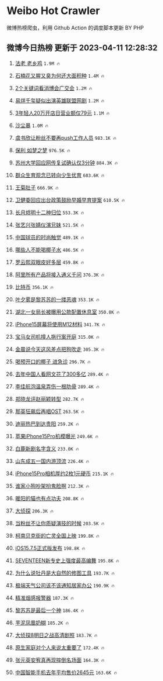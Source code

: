 # Weibo Hot Crawler 



微博热榜爬虫，利用 Github Action 的调度脚本更新 BY PHP 


## 微博今日热榜 更新于 2023-04-11 12:28:32 
1. [法老 老乡鸡](https://s.weibo.com/weibo?q=%E6%B3%95%E8%80%81%20%E8%80%81%E4%B9%A1%E9%B8%A1&t=31&band_rank=1&Refer=top) `1.9M 🔥` 

1. [石楠花又腥又臭为何还大面积种](https://s.weibo.com/weibo?q=%23%E7%9F%B3%E6%A5%A0%E8%8A%B1%E5%8F%88%E8%85%A5%E5%8F%88%E8%87%AD%E4%B8%BA%E4%BD%95%E8%BF%98%E5%A4%A7%E9%9D%A2%E7%A7%AF%E7%A7%8D%23&t=31&band_rank=2&Refer=top) `1.4M 🔥` 

1. [2个关键词看消博会广交会](https://s.weibo.com/weibo?q=%232%E4%B8%AA%E5%85%B3%E9%94%AE%E8%AF%8D%E7%9C%8B%E6%B6%88%E5%8D%9A%E4%BC%9A%E5%B9%BF%E4%BA%A4%E4%BC%9A%23&t=31&band_rank=3&Refer=top) `1.2M 🔥` 

1. [易烊千玺疑似出演英雄联盟网剧](https://s.weibo.com/weibo?q=%23%E6%98%93%E7%83%8A%E5%8D%83%E7%8E%BA%E7%96%91%E4%BC%BC%E5%87%BA%E6%BC%94%E8%8B%B1%E9%9B%84%E8%81%94%E7%9B%9F%E7%BD%91%E5%89%A7%23&t=31&band_rank=4&Refer=top) `1.2M 🔥` 

1. [3年轻人20万开店日营业额仅79元](https://s.weibo.com/weibo?q=%233%E5%B9%B4%E8%BD%BB%E4%BA%BA20%E4%B8%87%E5%BC%80%E5%BA%97%E6%97%A5%E8%90%A5%E4%B8%9A%E9%A2%9D%E4%BB%8579%E5%85%83%23&t=31&band_rank=5&Refer=top) `1.1M 🔥` 

1. [沙尘暴](https://s.weibo.com/weibo?q=%E6%B2%99%E5%B0%98%E6%9A%B4&t=31&band_rank=6&Refer=top) `1.0M 🔥` 

1. [虞书欣让粉丝不要再push工作人员](https://s.weibo.com/weibo?q=%E8%99%9E%E4%B9%A6%E6%AC%A3%E8%AE%A9%E7%B2%89%E4%B8%9D%E4%B8%8D%E8%A6%81%E5%86%8Dpush%E5%B7%A5%E4%BD%9C%E4%BA%BA%E5%91%98&t=31&band_rank=7&Refer=top) `983.1K 🔥` 

1. [保利 如梦之梦](https://s.weibo.com/weibo?q=%E4%BF%9D%E5%88%A9%20%E5%A6%82%E6%A2%A6%E4%B9%8B%E6%A2%A6&t=31&band_rank=8&Refer=top) `976.5K 🔥` 

1. [苏州大学回应网传复试确认仅3分钟](https://s.weibo.com/weibo?q=%23%E8%8B%8F%E5%B7%9E%E5%A4%A7%E5%AD%A6%E5%9B%9E%E5%BA%94%E7%BD%91%E4%BC%A0%E5%A4%8D%E8%AF%95%E7%A1%AE%E8%AE%A4%E4%BB%853%E5%88%86%E9%92%9F%23&t=31&band_rank=9&Refer=top) `884.3K 🔥` 

1. [群众生育观念已转向少生优育](https://s.weibo.com/weibo?q=%23%E7%BE%A4%E4%BC%97%E7%94%9F%E8%82%B2%E8%A7%82%E5%BF%B5%E5%B7%B2%E8%BD%AC%E5%90%91%E5%B0%91%E7%94%9F%E4%BC%98%E8%82%B2%23&t=31&band_rank=10&Refer=top) `683.6K 🔥` 

1. [王菊肚子](https://s.weibo.com/weibo?q=%23%E7%8E%8B%E8%8F%8A%E8%82%9A%E5%AD%90%23&t=31&band_rank=11&Refer=top) `666.9K 🔥` 

1. [卫健委回应出台政策鼓励早婚早育提案](https://s.weibo.com/weibo?q=%23%E5%8D%AB%E5%81%A5%E5%A7%94%E5%9B%9E%E5%BA%94%E5%87%BA%E5%8F%B0%E6%94%BF%E7%AD%96%E9%BC%93%E5%8A%B1%E6%97%A9%E5%A9%9A%E6%97%A9%E8%82%B2%E6%8F%90%E6%A1%88%23&t=31&band_rank=12&Refer=top) `610.5K 🔥` 

1. [长月烬明十二神归位](https://s.weibo.com/weibo?q=%23%E9%95%BF%E6%9C%88%E7%83%AC%E6%98%8E%E5%8D%81%E4%BA%8C%E7%A5%9E%E5%BD%92%E4%BD%8D%23&t=31&band_rank=13&Refer=top) `553.3K 🔥` 

1. [张艺兴张婧仪演兄妹](https://s.weibo.com/weibo?q=%23%E5%BC%A0%E8%89%BA%E5%85%B4%E5%BC%A0%E5%A9%A7%E4%BB%AA%E6%BC%94%E5%85%84%E5%A6%B9%23&t=31&band_rank=14&Refer=top) `521.5K 🔥` 

1. [中国球员的时尚触觉](https://s.weibo.com/weibo?q=%23%E4%B8%AD%E5%9B%BD%E7%90%83%E5%91%98%E7%9A%84%E6%97%B6%E5%B0%9A%E8%A7%A6%E8%A7%89%23&t=31&band_rank=15&Refer=top) `489.1K 🔥` 

1. [哪些人不能喝椰子水](https://s.weibo.com/weibo?q=%23%E5%93%AA%E4%BA%9B%E4%BA%BA%E4%B8%8D%E8%83%BD%E5%96%9D%E6%A4%B0%E5%AD%90%E6%B0%B4%23&t=31&band_rank=16&Refer=top) `486.5K 🔥` 

1. [罗云熙双眼皮好多层](https://s.weibo.com/weibo?q=%23%E7%BD%97%E4%BA%91%E7%86%99%E5%8F%8C%E7%9C%BC%E7%9A%AE%E5%A5%BD%E5%A4%9A%E5%B1%82%23&t=31&band_rank=17&Refer=top) `459.8K 🔥` 

1. [阿里所有产品将接入通义千问](https://s.weibo.com/weibo?q=%23%E9%98%BF%E9%87%8C%E6%89%80%E6%9C%89%E4%BA%A7%E5%93%81%E5%B0%86%E6%8E%A5%E5%85%A5%E9%80%9A%E4%B9%89%E5%8D%83%E9%97%AE%23&t=31&band_rank=18&Refer=top) `376.3K 🔥` 

1. [比特币](https://s.weibo.com/weibo?q=%E6%AF%94%E7%89%B9%E5%B8%81&t=31&band_rank=19&Refer=top) `356.1K 🔥` 

1. [叶夕雾是黎苏苏的一缕恶魂](https://s.weibo.com/weibo?q=%23%E5%8F%B6%E5%A4%95%E9%9B%BE%E6%98%AF%E9%BB%8E%E8%8B%8F%E8%8B%8F%E7%9A%84%E4%B8%80%E7%BC%95%E6%81%B6%E9%AD%82%23&t=31&band_rank=20&Refer=top) `353.1K 🔥` 

1. [湖北一女局长被曝用公款配置休息室](https://s.weibo.com/weibo?q=%23%E6%B9%96%E5%8C%97%E4%B8%80%E5%A5%B3%E5%B1%80%E9%95%BF%E8%A2%AB%E6%9B%9D%E7%94%A8%E5%85%AC%E6%AC%BE%E9%85%8D%E7%BD%AE%E4%BC%91%E6%81%AF%E5%AE%A4%23&t=31&band_rank=21&Refer=top) `350.8K 🔥` 

1. [iPhone15屏幕将使用M12材料](https://s.weibo.com/weibo?q=%23iPhone15%E5%B1%8F%E5%B9%95%E5%B0%86%E4%BD%BF%E7%94%A8M12%E6%9D%90%E6%96%99%23&t=31&band_rank=22&Refer=top) `341.7K 🔥` 

1. [宝马女司机撞人拖行案开庭](https://s.weibo.com/weibo?q=%23%E5%AE%9D%E9%A9%AC%E5%A5%B3%E5%8F%B8%E6%9C%BA%E6%92%9E%E4%BA%BA%E6%8B%96%E8%A1%8C%E6%A1%88%E5%BC%80%E5%BA%AD%23&t=31&band_rank=23&Refer=top) `315.0K 🔥` 

1. [金晨说今天这风差点把狗吹走](https://s.weibo.com/weibo?q=%23%E9%87%91%E6%99%A8%E8%AF%B4%E4%BB%8A%E5%A4%A9%E8%BF%99%E9%A3%8E%E5%B7%AE%E7%82%B9%E6%8A%8A%E7%8B%97%E5%90%B9%E8%B5%B0%23&t=31&band_rank=24&Refer=top) `305.3K 🔥` 

1. [喝预开口的椰子 进急诊](https://s.weibo.com/weibo?q=%E5%96%9D%E9%A2%84%E5%BC%80%E5%8F%A3%E7%9A%84%E6%A4%B0%E5%AD%90%20%E8%BF%9B%E6%80%A5%E8%AF%8A&t=31&band_rank=25&Refer=top) `296.7K 🔥` 

1. [去年中国人看网文花了300多亿](https://s.weibo.com/weibo?q=%23%E5%8E%BB%E5%B9%B4%E4%B8%AD%E5%9B%BD%E4%BA%BA%E7%9C%8B%E7%BD%91%E6%96%87%E8%8A%B1%E4%BA%86300%E5%A4%9A%E4%BA%BF%23&t=31&band_rank=26&Refer=top) `289.4K 🔥` 

1. [李佳航泡温泉弄伤一根肋骨](https://s.weibo.com/weibo?q=%E6%9D%8E%E4%BD%B3%E8%88%AA%E6%B3%A1%E6%B8%A9%E6%B3%89%E5%BC%84%E4%BC%A4%E4%B8%80%E6%A0%B9%E8%82%8B%E9%AA%A8&t=31&band_rank=27&Refer=top) `289.4K 🔥` 

1. [郑晓龙评赵丽颖转型](https://s.weibo.com/weibo?q=%23%E9%83%91%E6%99%93%E9%BE%99%E8%AF%84%E8%B5%B5%E4%B8%BD%E9%A2%96%E8%BD%AC%E5%9E%8B%23&t=31&band_rank=28&Refer=top) `282.7K 🔥` 

1. [那英狂飙后再唱OST](https://s.weibo.com/weibo?q=%23%E9%82%A3%E8%8B%B1%E7%8B%82%E9%A3%99%E5%90%8E%E5%86%8D%E5%94%B1OST%23&t=31&band_rank=29&Refer=top) `263.5K 🔥` 

1. [迪丽热巴到达贵阳](https://s.weibo.com/weibo?q=%23%E8%BF%AA%E4%B8%BD%E7%83%AD%E5%B7%B4%E5%88%B0%E8%BE%BE%E8%B4%B5%E9%98%B3%23&t=31&band_rank=30&Refer=top) `259.2K 🔥` 

1. [苹果iPhone15Pro机模曝光](https://s.weibo.com/weibo?q=%23%E8%8B%B9%E6%9E%9CiPhone15Pro%E6%9C%BA%E6%A8%A1%E6%9B%9D%E5%85%89%23&t=31&band_rank=31&Refer=top) `249.6K 🔥` 

1. [白鹿新剧名字含义](https://s.weibo.com/weibo?q=%23%E7%99%BD%E9%B9%BF%E6%96%B0%E5%89%A7%E5%90%8D%E5%AD%97%E5%90%AB%E4%B9%89%23&t=31&band_rank=32&Refer=top) `233.0K 🔥` 

1. [山东成五一国内游顶流](https://s.weibo.com/weibo?q=%23%E5%B1%B1%E4%B8%9C%E6%88%90%E4%BA%94%E4%B8%80%E5%9B%BD%E5%86%85%E6%B8%B8%E9%A1%B6%E6%B5%81%23&t=31&band_rank=33&Refer=top) `226.4K 🔥` 

1. [iPhone15Pro相机厚约2枚1元硬币](https://s.weibo.com/weibo?q=%23iPhone15Pro%E7%9B%B8%E6%9C%BA%E5%8E%9A%E7%BA%A62%E6%9E%9A1%E5%85%83%E7%A1%AC%E5%B8%81%23&t=31&band_rank=34&Refer=top) `215.1K 🔥` 

1. [谁家小狗吵架扮鬼脸啊](https://s.weibo.com/weibo?q=%23%E8%B0%81%E5%AE%B6%E5%B0%8F%E7%8B%97%E5%90%B5%E6%9E%B6%E6%89%AE%E9%AC%BC%E8%84%B8%E5%95%8A%23&t=31&band_rank=35&Refer=top) `212.3K 🔥` 

1. [暖阳的猫也有点功夫](https://s.weibo.com/weibo?q=%23%E6%9A%96%E9%98%B3%E7%9A%84%E7%8C%AB%E4%B9%9F%E6%9C%89%E7%82%B9%E5%8A%9F%E5%A4%AB%23&t=31&band_rank=36&Refer=top) `208.8K 🔥` 

1. [大侦探](https://s.weibo.com/weibo?q=%E5%A4%A7%E4%BE%A6%E6%8E%A2&t=31&band_rank=37&Refer=top) `206.3K 🔥` 

1. [当粉丝不让你质疑演技的时候](https://s.weibo.com/weibo?q=%23%E5%BD%93%E7%B2%89%E4%B8%9D%E4%B8%8D%E8%AE%A9%E4%BD%A0%E8%B4%A8%E7%96%91%E6%BC%94%E6%8A%80%E7%9A%84%E6%97%B6%E5%80%99%23&t=31&band_rank=38&Refer=top) `203.5K 🔥` 

1. [柯南贝克街的亡灵全国上映](https://s.weibo.com/weibo?q=%23%E6%9F%AF%E5%8D%97%E8%B4%9D%E5%85%8B%E8%A1%97%E7%9A%84%E4%BA%A1%E7%81%B5%E5%85%A8%E5%9B%BD%E4%B8%8A%E6%98%A0%23&t=31&band_rank=39&Refer=top) `199.8K 🔥` 

1. [iOS15.7.5正式版发布](https://s.weibo.com/weibo?q=%23iOS15.7.5%E6%AD%A3%E5%BC%8F%E7%89%88%E5%8F%91%E5%B8%83%23&t=31&band_rank=40&Refer=top) `198.8K 🔥` 

1. [SEVENTEEN新专史上强度最高编舞](https://s.weibo.com/weibo?q=%23SEVENTEEN%E6%96%B0%E4%B8%93%E5%8F%B2%E4%B8%8A%E5%BC%BA%E5%BA%A6%E6%9C%80%E9%AB%98%E7%BC%96%E8%88%9E%23&t=31&band_rank=41&Refer=top) `195.8K 🔥` 

1. [为什么说牡丹是大自然的修图工具](https://s.weibo.com/weibo?q=%23%E4%B8%BA%E4%BB%80%E4%B9%88%E8%AF%B4%E7%89%A1%E4%B8%B9%E6%98%AF%E5%A4%A7%E8%87%AA%E7%84%B6%E7%9A%84%E4%BF%AE%E5%9B%BE%E5%B7%A5%E5%85%B7%23&t=31&band_rank=42&Refer=top) `193.7K 🔥` 

1. [极端天气公司该不该通知居家办公](https://s.weibo.com/weibo?q=%23%E6%9E%81%E7%AB%AF%E5%A4%A9%E6%B0%94%E5%85%AC%E5%8F%B8%E8%AF%A5%E4%B8%8D%E8%AF%A5%E9%80%9A%E7%9F%A5%E5%B1%85%E5%AE%B6%E5%8A%9E%E5%85%AC%23&t=31&band_rank=43&Refer=top) `190.9K 🔥` 

1. [精准烟感报警器](https://s.weibo.com/weibo?q=%E7%B2%BE%E5%87%86%E7%83%9F%E6%84%9F%E6%8A%A5%E8%AD%A6%E5%99%A8&t=31&band_rank=44&Refer=top) `187.3K 🔥` 

1. [黎苏苏是最后一个神](https://s.weibo.com/weibo?q=%23%E9%BB%8E%E8%8B%8F%E8%8B%8F%E6%98%AF%E6%9C%80%E5%90%8E%E4%B8%80%E4%B8%AA%E7%A5%9E%23&t=31&band_rank=45&Refer=top) `186.4K 🔥` 

1. [芋泥凤凰奶糊](https://s.weibo.com/weibo?q=%23%E8%8A%8B%E6%B3%A5%E5%87%A4%E5%87%B0%E5%A5%B6%E7%B3%8A%23&t=31&band_rank=46&Refer=top) `185.2K 🔥` 

1. [大侦探8明日之战高清剧照](https://s.weibo.com/weibo?q=%23%E5%A4%A7%E4%BE%A6%E6%8E%A28%E6%98%8E%E6%97%A5%E4%B9%8B%E6%88%98%E9%AB%98%E6%B8%85%E5%89%A7%E7%85%A7%23&t=31&band_rank=47&Refer=top) `183.7K 🔥` 

1. [原生家庭对个人来说太重要了](https://s.weibo.com/weibo?q=%23%E5%8E%9F%E7%94%9F%E5%AE%B6%E5%BA%AD%E5%AF%B9%E4%B8%AA%E4%BA%BA%E6%9D%A5%E8%AF%B4%E5%A4%AA%E9%87%8D%E8%A6%81%E4%BA%86%23&t=31&band_rank=48&Refer=top) `172.4K 🔥` 

1. [张元英安宥真再现摔倒名场面](https://s.weibo.com/weibo?q=%23%E5%BC%A0%E5%85%83%E8%8B%B1%E5%AE%89%E5%AE%A5%E7%9C%9F%E5%86%8D%E7%8E%B0%E6%91%94%E5%80%92%E5%90%8D%E5%9C%BA%E9%9D%A2%23&t=31&band_rank=49&Refer=top) `164.3K 🔥` 

1. [中国智能手机去年平均售价2645元](https://s.weibo.com/weibo?q=%23%E4%B8%AD%E5%9B%BD%E6%99%BA%E8%83%BD%E6%89%8B%E6%9C%BA%E5%8E%BB%E5%B9%B4%E5%B9%B3%E5%9D%87%E5%94%AE%E4%BB%B72645%E5%85%83%23&t=31&band_rank=50&Refer=top) `163.6K 🔥` 

